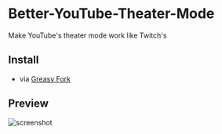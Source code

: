 # Better-YouTube-Theater-Mode
Make YouTube's theater mode work like Twitch's

## Install
- via [Greasy Fork](https://greasyfork.org/en/scripts/509230-better-youtube-theater-mode)

## Preview

![screenshot](/img/screenshot.png)
